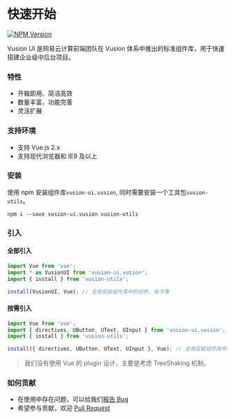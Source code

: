 # 快速开始

[![NPM Version][npm-img]][npm-url]

[npm-img]: http://img.shields.io/npm/v/vusion-ui.vusion.svg?style=flat-square
[npm-url]: http://npmjs.org/package/vusion-ui.vusion

Vusion UI 是网易云计算前端团队在 Vusion 体系中推出的标准组件库，用于快速搭建企业级中后台项目。

### 特性

- 开箱即用、简洁高效
- 数量丰富、功能完善
- 灵活扩展

### 支持环境

- 支持 Vue.js 2.x
- 支持现代浏览器和 IE9 及以上

### 安装

使用 npm 安装组件库`vusion-ui.vusion`, 同时需要安装一个工具包`vusion-utils`。

``` shell
npm i --save vusion-ui.vusion vusion-utils
```

### 引入

#### 全部引入

``` js
import Vue from 'vue';
import * as VusionUI from 'vusion-ui.vusion';
import { install } from 'vusion-utils';

install(VusionUI, Vue); // 全局安装组件库中的组件、指令等
```

#### 按需引入

``` js
import Vue from 'vue';
import { directives, UButton, UText, UInput } from 'vusion-ui.vusion';
import { install } from 'vusion-utils';

install({ directives, UButton, UText, UInput }, Vue); // 全局安装组件库中的组件、指令等
```

> 我们没有使用 Vue 的 plugin 设计，主要是考虑 TreeShaking 机制。

### 如何贡献

- 在使用中存在问题，可以给我们[报告 Bug](https://github.com/vusion/vusion-ui/issues)
- 希望参与贡献，欢迎 [Pull Request](https://github.com/vusion/vusion-ui/pulls)
